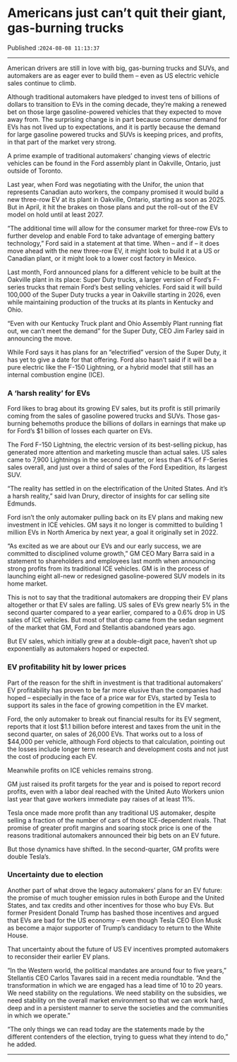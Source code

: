 # Americans just can’t quit their giant, gas-burning trucks

Published :`2024-08-08 11:13:37`

---

American drivers are still in love with big, gas-burning trucks and SUVs, and automakers are as eager ever to build them – even as US electric vehicle sales continue to climb.

Although traditional automakers have pledged to invest tens of billions of dollars to transition to EVs in the coming decade, they’re making a renewed bet on those large gasoline-powered vehicles that they expected to move away from. The surprising change is in part because consumer demand for EVs has not lived up to expectations, and it is partly because the demand for large gasoline powered trucks and SUVs is keeping prices, and profits, in that part of the market very strong.

A prime example of traditional automakers’ changing views of electric vehicles can be found in the Ford assembly plant in Oakville, Ontario, just outside of Toronto.

Last year, when Ford was negotiating with the Unifor, the union that represents Canadian auto workers, the company promised it would build a new three-row EV at its plant in Oakville, Ontario, starting as soon as 2025. But in April, it hit the brakes on those plans and put the roll-out of the EV model on hold until at least 2027.

“The additional time will allow for the consumer market for three-row EVs to further develop and enable Ford to take advantage of emerging battery technology,” Ford said in a statement at that time. When – and if – it does move ahead with the new three-row EV, it might look to build it at a US or Canadian plant, or it might look to a lower cost factory in Mexico.

Last month, Ford announced plans for a different vehicle to be built at the Oakville plant in its place: Super Duty trucks, a larger version of Ford’s F-series trucks that remain Ford’s best selling vehicles. Ford said it will build 100,000 of the Super Duty trucks a year in Oakville starting in 2026, even while maintaining production of the trucks at its plants in Kentucky and Ohio.

“Even with our Kentucky Truck plant and Ohio Assembly Plant running flat out, we can’t meet the demand” for the Super Duty, CEO Jim Farley said in announcing the move.

While Ford says it has plans for an “electrified” version of the Super Duty, it has yet to give a date for that offering. Ford also hasn’t said if it will be a pure electric like the F-150 Lightning, or a hybrid model that still has an internal combustion engine (ICE).

### A ‘harsh reality’ for EVs

Ford likes to brag about its growing EV sales, but its profit is still primarily coming from the sales of gasoline powered trucks and SUVs. Those gas-burning behemoths produce the billions of dollars in earnings that make up for Ford’s $1 billion of losses each quarter on EVs.

The Ford F-150 Lightning, the electric version of its best-selling pickup, has generated more attention and marketing muscle than actual sales. US sales came to 7,900 Lightnings in the second quarter, or less than 4% of F-Series sales overall, and just over a third of sales of the Ford Expedition, its largest SUV.

“The reality has settled in on the electrification of the United States. And it’s a harsh reality,” said Ivan Drury, director of insights for car selling site Edmunds.

Ford isn’t the only automaker pulling back on its EV plans and making new investment in ICE vehicles. GM says it no longer is committed to building 1 million EVs in North America by next year, a goal it originally set in 2022.

“As excited as we are about our EVs and our early success, we are committed to disciplined volume growth,” GM CEO Mary Barra said in a statement to shareholders and employees last month when announcing strong profits from its traditional ICE vehicles. GM is in the process of launching eight all-new or redesigned gasoline-powered SUV models in its home market.

This is not to say that the traditional automakers are dropping their EV plans altogether or that EV sales are falling. US sales of EVs grew nearly 5% in the second quarter compared to a year earlier, compared to a 0.6% drop in US sales of ICE vehicles. But most of that drop came from the sedan segment of the market that GM, Ford and Stellantis abandoned years ago.

But EV sales, which initially grew at a double-digit pace, haven’t shot up exponentially as automakers hoped or expected.

### EV profitability hit by lower prices

Part of the reason for the shift in investment is that traditional automakers’ EV profitability has proven to be far more elusive than the companies had hoped – especially in the face of a price war for EVs, started by Tesla to support its sales in the face of growing competition in the EV market.

Ford, the only automaker to break out financial results for its EV segment, reports that it lost $1.1 billion before interest and taxes from the unit in the second quarter, on sales of 26,000 EVs. That works out to a loss of $44,000 per vehicle, although Ford objects to that calculation, pointing out the losses include longer term research and development costs and not just the cost of producing each EV.

Meanwhile profits on ICE vehicles remains strong.

GM just raised its profit targets for the year and is poised to report record profits, even with a labor deal reached with the United Auto Workers union last year that gave workers immediate pay raises of at least 11%.

Tesla once made more profit than any traditional US automaker, despite selling a fraction of the number of cars of those ICE-dependent rivals. That promise of greater profit margins and soaring stock price is one of the reasons traditional automakers announced their big bets on an EV future.

But those dynamics have shifted. In the second-quarter, GM profits were double Tesla’s.

### Uncertainty due to election

Another part of what drove the legacy automakers’ plans for an EV future: the promise of much tougher emission rules in both Europe and the United States, and tax credits and other incentives for those who buy EVs. But former President Donald Trump has bashed those incentives and argued that EVs are bad for the US economy – even though Tesla CEO Elon Musk as become a major supporter of Trump’s candidacy to return to the White House.

That uncertainty about the future of US EV incentives prompted automakers to reconsider their earlier EV plans.

“In the Western world, the political mandates are around four to five years,” Stellantis CEO Carlos Tavares said in a recent media roundtable. “And the transformation in which we are engaged has a lead time of 10 to 20 years. We need stability on the regulations. We need stability on the subsidies, we need stability on the overall market environment so that we can work hard, deep and in a persistent manner to serve the societies and the communities in which we operate.”

“The only things we can read today are the statements made by the different contenders of the election, trying to guess what they intend to do,” he added.

---

